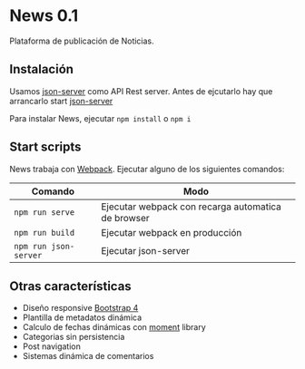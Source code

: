 # News 0.1
Plataforma de publicación de Noticias.

## Instalación

Usamos [json-server](https://github.com/typicode/json-server) como API Rest server. Antes de ejcutarlo hay que arrancarlo start [json-server](https://github.com/typicode/json-server)

Para instalar News, ejecutar `npm install` o `npm i`



## Start scripts

News trabaja con [Webpack](https://github.com/webpack/webpack). Ejecutar alguno de los siguientes comandos:

| Comando  | Modo |
| ------------- | ------------- |
| `npm run serve` | Ejecutar webpack con recarga automatica de browser |
| `npm run build` | Ejecutar webpack en producción |
| `npm run json-server` | Ejecutar json-server |


## Otras características
- Diseño responsive [Bootstrap 4](https://getbootstrap.com/)
- Plantilla de metadatos dinámica
- Calculo de fechas dinámicas con [moment](https://momentjs.com/) library
- Categorias sin persistencia
- Post navigation
- Sistemas dinámica de comentarios


